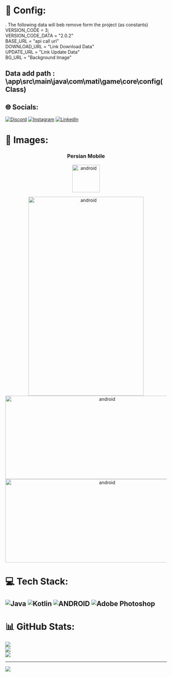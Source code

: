 # 💫 Config:
. The following data will beb remove form the project (as constants)<br/>
VERSION_CODE = 3;<br/>
VERSION_CODE_DATA = "2.0.2"<br/>
BASE_URL = "api call url"<br/>
DOWNLOAD_URL = "Link Download Data"<br/>
UPDATE_URL = "Link Update Data" <br/>
BG_URL = "Background Image"<br/>

Data add path : \app\src\main\java\com\mati\game\core\config(Class)
---

## 🌐 Socials:
[![Discord](https://img.shields.io/badge/Discord-%237289DA.svg?logo=discord&logoColor=white)](https://discord.gg/mr_mati) [![Instagram](https://img.shields.io/badge/Instagram-%23E4405F.svg?logo=Instagram&logoColor=white)](https://instagram.com/mati_mdy) [![LinkedIn](https://img.shields.io/badge/LinkedIn-%230077B5.svg?logo=linkedin&logoColor=white)](https://linkedin.com/in/mahdi-mhammadi-298879260) 

# 💫 Images:

<h3 align="center">Persian Mobile</h3>
<p align="center">
  <img
align="center" src="https://biaupload.com/do.php?imgf=org-1e8458bc23da1.png" alt="android" width="86" height="86"/>
</p>

<p align="center">
  <img src="https://biaupload.com/do.php?imgf=org-031d1669aa512.jpg" alt="android" width="360" height="620"/>
  <img src="https://biaupload.com/do.php?imgf=org-0956d73e465a3.jpg" alt="android" width="620" height="260"/>
  <img src="https://biaupload.com/do.php?imgf=org-43d78b9530024.jpg" alt="android" width="620" height="260"/>
</p>

<p align="left">
</p>

#

# 💻 Tech Stack:
![Java](https://img.shields.io/badge/java-%23ED8B00.svg?style=for-the-badge&logo=java&logoColor=white) ![Kotlin](https://img.shields.io/badge/kotlin-%230095D5.svg?style=for-the-badge&logo=kotlin&logoColor=white) ![ANDROID](https://img.shields.io/badge/android-%2320232a.svg?style=for-the-badge&logo=android&logoColor=%a4c639) ![Adobe Photoshop](https://img.shields.io/badge/adobephotoshop-%2331A8FF.svg?style=for-the-badge&logo=adobephotoshop&logoColor=white)
---
# 📊 GitHub Stats:
![](https://github-readme-stats.vercel.app/api?username=mr-mati&theme=dark&hide_border=false&include_all_commits=true&count_private=true)<br/>
![](https://github-readme-streak-stats.herokuapp.com/?user=mr-mati&theme=dark&hide_border=false)<br/>
![](https://github-readme-stats.vercel.app/api/top-langs/?username=mr-mati&theme=dark&hide_border=false&include_all_commits=true&count_private=true&layout=compact)

---
[![](https://visitcount.itsvg.in/api?id=mr-mati&icon=0&color=12)](https://visitcount.itsvg.in)
